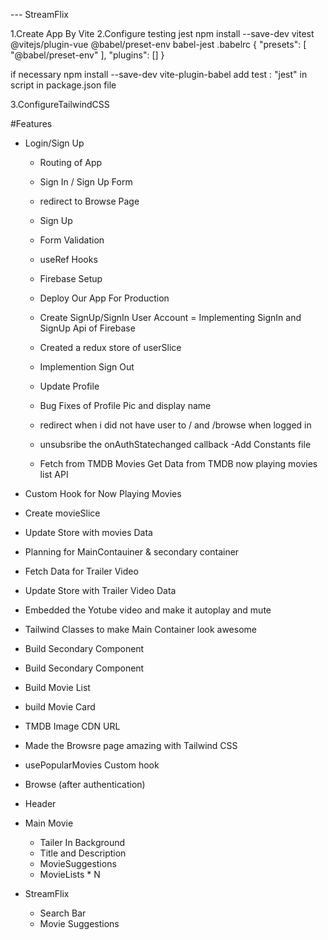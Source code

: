--- StreamFlix

1.Create App By Vite
2.Configure testing jest
npm install --save-dev vitest @vitejs/plugin-vue @babel/preset-env babel-jest
.babelrc
{
"presets": [
"@babel/preset-env"
],
"plugins": []
}

if necessary
npm install --save-dev vite-plugin-babel
add test : "jest"
in script in package.json file

3.ConfigureTailwindCSS

#Features

- Login/Sign Up

  - Routing of App
  - Sign In / Sign Up Form
  - redirect to Browse Page
  - Sign Up
  - Form Validation
  - useRef Hooks
  - Firebase Setup
  - Deploy Our App For Production
  - Create SignUp/SignIn User Account
    = Implementing SignIn and SignUp Api of Firebase
  - Created a redux store of userSlice
  - Implemention Sign Out
  - Update Profile
  - Bug Fixes of Profile Pic and display name
  - redirect when i did not have user to / and /browse when logged in
  - unsubsribe the onAuthStatechanged callback
    -Add Constants file

  - Fetch from TMDB Movies
    Get Data from TMDB now playing movies list API

- Custom Hook for Now Playing Movies
- Create movieSlice
- Update Store with movies Data
- Planning for MainContauiner & secondary container
- Fetch Data for Trailer Video
- Update Store with Trailer Video Data
- Embedded the Yotube video and make it autoplay and mute
- Tailwind Classes to make Main Container look awesome
- Build Secondary Component
- Build Secondary Component
- Build Movie List
- build Movie Card
- TMDB Image CDN URL
- Made the Browsre page amazing with Tailwind CSS
- usePopularMovies Custom hook

- Browse (after authentication)
- Header
- Main Movie

  - Tailer In Background
  - Title and Description
  - MovieSuggestions
  - MovieLists \* N

- StreamFlix
  - Search Bar
  - Movie Suggestions
